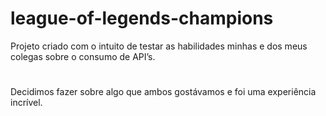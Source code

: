 # league-of-legends-champions
Projeto criado com o intuito de testar as habilidades minhas e dos meus colegas sobre o consumo de API’s.
#
Decidimos fazer sobre algo que ambos gostávamos e foi uma experiência incrível.
